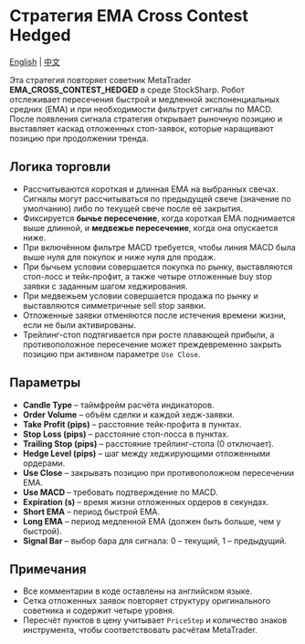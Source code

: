 # Стратегия EMA Cross Contest Hedged
[English](README.md) | [中文](README_cn.md)

Эта стратегия повторяет советник MetaTrader **EMA_CROSS_CONTEST_HEDGED** в среде StockSharp. Робот отслеживает пересечения быстрой и медленной экспоненциальных средних (EMA) и при необходимости фильтрует сигналы по MACD. После появления сигнала стратегия открывает рыночную позицию и выставляет каскад отложенных стоп-заявок, которые наращивают позицию при продолжении тренда.

## Логика торговли
- Рассчитываются короткая и длинная EMA на выбранных свечах. Сигналы могут рассчитываться по предыдущей свече (значение по умолчанию) либо по текущей свече после её закрытия.
- Фиксируется **бычье пересечение**, когда короткая EMA поднимается выше длинной, и **медвежье пересечение**, когда она опускается ниже.
- При включённом фильтре MACD требуется, чтобы линия MACD была выше нуля для покупок и ниже нуля для продаж.
- При бычьем условии совершается покупка по рынку, выставляются стоп-лосс и тейк-профит, а также четыре отложенные buy stop заявки с заданным шагом хеджирования.
- При медвежьем условии совершается продажа по рынку и выставляются симметричные sell stop заявки.
- Отложенные заявки отменяются после истечения времени жизни, если не были активированы.
- Трейлинг-стоп подтягивается при росте плавающей прибыли, а противоположное пересечение может преждевременно закрыть позицию при активном параметре `Use Close`.

## Параметры
- **Candle Type** – таймфрейм расчёта индикаторов.
- **Order Volume** – объём сделки и каждой хедж-заявки.
- **Take Profit (pips)** – расстояние тейк-профита в пунктах.
- **Stop Loss (pips)** – расстояние стоп-лосса в пунктах.
- **Trailing Stop (pips)** – расстояние трейлинг-стопа (0 отключает).
- **Hedge Level (pips)** – шаг между хеджирующими отложенными ордерами.
- **Use Close** – закрывать позицию при противоположном пересечении EMA.
- **Use MACD** – требовать подтверждение по MACD.
- **Expiration (s)** – время жизни отложенных ордеров в секундах.
- **Short EMA** – период быстрой EMA.
- **Long EMA** – период медленной EMA (должен быть больше, чем у быстрой).
- **Signal Bar** – выбор бара для сигнала: 0 – текущий, 1 – предыдущий.

## Примечания
- Все комментарии в коде оставлены на английском языке.
- Сетка отложенных заявок повторяет структуру оригинального советника и содержит четыре уровня.
- Пересчёт пунктов в цену учитывает `PriceStep` и количество знаков инструмента, чтобы соответствовать расчётам MetaTrader.
